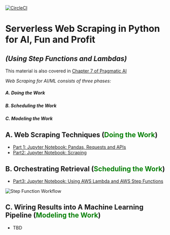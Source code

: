 [![CircleCI](https://circleci.com/gh/noahgift/web_scraping_python.svg?style=svg)](https://circleci.com/gh/noahgift/web_scraping_python)

# Serverless Web Scraping in Python for AI, Fun and Profit 
## ***(Using Step Functions and Lambdas)***

This material is also covered in [Chapter 7 of Pragmatic AI](https://www.amazon.com/Pragmatic-AI-Introduction-Cloud-based-Learning/dp/0134863860)

*Web Scraping for AI/ML consists of three phases:*

##### A.  Doing the Work

##### B.  Scheduling the Work

##### C.  Modeling the Work

## A. Web Scraping Techniques (<span style="color:green">Doing the Work</span>)

* [Part 1:  Jupyter Notebook:  Pandas, Requests and APIs](https://github.com/noahgift/web_scraping_python/blob/master/notebooks/Web_Scraping_in_Python_for_AI_Fun_Profit_(PART%201).ipynb)
* [Part2:  Jupyter Notebook: Scraping](https://github.com/noahgift/web_scraping_python/blob/master/notebooks/Web_Scraping_in_Python_for_AI_Fun_Profit_(PART%202).ipynb)

## B. Orchestrating Retrieval (<span style="color:green">Scheduling the Work</span>)

* [Part3:  Jupyter Notebook:  Using AWS Lambda and AWS Step Functions](https://github.com/noahgift/web_scraping_python/blob/master/notebooks/Web_Scraping_in_Python_for_AI_Fun_Profit_(Coordination%20Tasks).ipynb)

![Step Function Workflow](https://user-images.githubusercontent.com/58792/33914810-c9712014-df54-11e7-8f80-1faa9e644760.png)

## C.  Wiring Results into A Machine Learning Pipeline (<span style="color:green">Modeling the Work</span>)

* TBD
